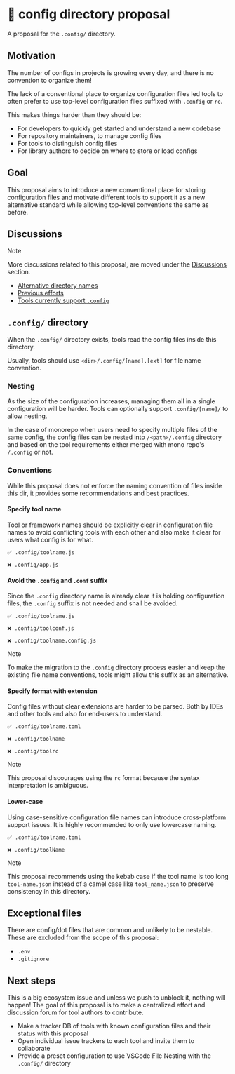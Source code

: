 # 📁 config directory proposal

A proposal for the `.config/` directory.

## Motivation

The number of configs in projects is growing every day, and there is no convention to organize them!

The lack of a conventional place to organize configuration files led tools to often prefer to use top-level configuration files suffixed with `.config` or `rc`.

This makes things harder than they should be:

- For developers to quickly get started and understand a new codebase
- For repository maintainers, to manage config files
- For tools to distinguish config files
- For library authors to decide on where to store or load configs

## Goal

This proposal aims to introduce a new conventional place for storing configuration files and motivate different tools to support it as a new alternative standard while allowing top-level conventions the same as before.

## Discussions

> [!NOTE]
> More discussions related to this proposal, are moved under the [Discussions](https://github.com/pi0/config-dir/discussions) section.

- [Alternative directory names](https://github.com/pi0/config-dir/discussions/3)
- [Previous efforts](https://github.com/pi0/config-dir/discussions/5)
- [Tools currently support `.config`](https://github.com/pi0/config-dir/discussions/6)

## `.config/` directory

When the `.config/` directory exists, tools read the config files inside this directory.

Usually, tools should use `<dir>/.config/[name].[ext]` for file name convention.

### Nesting

As the size of the configuration increases, managing them all in a single configuration will be harder. Tools can optionally support `.config/[name]/` to allow nesting.

In the case of monorepo when users need to specify multiple files of the same config, the config files can be nested into `/<path>/.config` directory and based on the tool requirements either merged with mono repo's `/.config` or not.

### Conventions

While this proposal does not enforce the naming convention of files inside this dir, it provides some  recommendations and best practices.


#### Specify tool name

Tool or framework names should be explicitly clear in configuration file names to avoid conflicting tools with each other and also make it clear for users what config is for what.

```
✅ .config/toolname.js

❌ .config/app.js
```

#### Avoid the `.config` and `.conf` suffix

Since the `.config` directory name is already clear it is holding configuration files, the `.config` suffix is not needed and shall be avoided.

```
✅ .config/toolname.js

❌ .config/toolconf.js

❌ .config/toolname.config.js
```

> [!NOTE]
> To make the migration to the `.config` directory process easier and keep the existing file name conventions, tools might allow this suffix as an alternative.

#### Specify format with extension

Config files without clear extensions are harder to be parsed. Both by IDEs and other tools and also for end-users to understand.

```
✅ .config/toolname.toml

❌ .config/toolname

❌ .config/toolrc
```

> [!Note]
> This proposal discourages using the `rc` format because the syntax interpretation is ambiguous.

#### Lower-case

Using case-sensitive configuration file names can introduce cross-platform support issues. It is highly recommended to only use lowercase naming.

```
✅ .config/toolname.toml

❌ .config/toolName
```

> [!NOTE]
> This proposal recommends using the kebab case if the tool name is too long `tool-name.json` instead of a camel case like `tool_name.json` to preserve consistency in this directory.

## Exceptional files

There are config/dot files that are common and unlikely to be nestable. These are excluded from the scope of this proposal:

- `.env`
- `.gitignore`

## Next steps

This is a big ecosystem issue and unless we push to unblock it, nothing will happen! The goal of this proposal is to make a centralized effort and discussion forum for tool authors to contribute.

- Make a tracker DB of tools with known configuration files and their status with this proposal
- Open individual issue trackers to each tool and invite them to collaborate
- Provide a preset configuration to use VSCode File Nesting with the `.config/` directory

